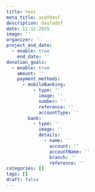 ```yaml
---
title: test
meta_title: asdfdasf
description: dasfadsf
date: 12.12.2025
image: ''
organizer: ''
project_end_date:
  - enable: true
    end_date: ''
donation_goals:
  - enable: true
    amount: ''
    payment_methods:
      - mobileBanking:
          - type: ''
            image: ''
            number: ''
            reference: ''
            accountType: ''
        bank:
          - type: ''
            image: ''
            details:
              - name: ''
                account: ''
                accountName: ''
                branch: ''
                reference: ''
categories: []
tags: []
draft: false
---
```

